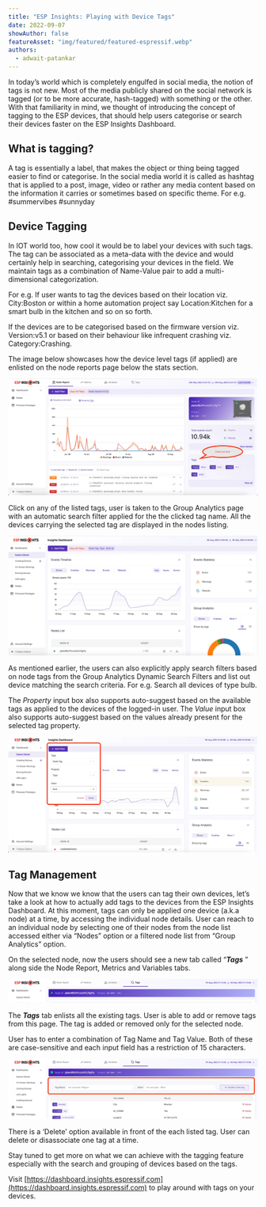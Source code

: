 ```yaml
---
title: "ESP Insights: Playing with Device Tags"
date: 2022-09-07
showAuthor: false
featureAsset: "img/featured/featured-espressif.webp"
authors:
  - adwait-patankar
---
```

In today’s world which is completely engulfed in social media, the notion of tags is not new. Most of the media publicly shared on the social network is tagged (or to be more accurate, hash-tagged) with something or the other. With that familiarity in mind, we thought of introducing the concept of tagging to the ESP devices, that should help users categorise or search their devices faster on the ESP Insights Dashboard.

## What is tagging?

A tag is essentially a label, that makes the object or thing being tagged easier to find or categorise. In the social media world it is called as hashtag that is applied to a post, image, video or rather any media content based on the information it carries or sometimes based on specific theme. For e.g. #summervibes #sunnyday

## Device Tagging

In IOT world too, how cool it would be to label your devices with such tags. The tag can be associated as a meta-data with the device and would certainly help in searching, categorising your devices in the field. We maintain tags as a combination of Name-Value pair to add a multi-dimensional categorization.

For e.g. If user wants to tag the devices based on their location viz. City:Boston or within a home automation project say Location:Kitchen for a smart bulb in the kitchen and so on so forth.

If the devices are to be categorised based on the firmware version viz. Version:v5.1 or based on their behaviour like infrequent crashing viz. Category:Crashing.

The image below showcases how the device level tags (if applied) are enlisted on the node reports page below the stats section.

![](img/esp-1.webp)

Click on any of the listed tags, user is taken to the Group Analytics page with an automatic search filter applied for the the clicked tag name. All the devices carrying the selected tag are displayed in the nodes listing.

![](img/esp-2.webp)

As mentioned earlier, the users can also explicitly apply search filters based on node tags from the Group Analytics Dynamic Search Filters and list out device matching the search criteria. For e.g. Search all devices of type bulb.

The *Property* input box also supports auto-suggest based on the available tags as applied to the devices of the logged-in user. The *Value* input box also supports auto-suggest based on the values already present for the selected tag property.

![](img/esp-3.webp)

## Tag Management

Now that we know we know that the users can tag their own devices, let’s take a look at how to actually add tags to the devices from the ESP Insights Dashboard. At this moment, tags can only be applied one device (a.k.a node) at a time, by accessing the individual node details. User can reach to an individual node by selecting one of their nodes from the node list accessed either via “Nodes” option or a filtered node list from “Group Analytics” option.

On the selected node, now the users should see a new tab called “__*Tags*__ ” along side the Node Report, Metrics and Variables tabs.

![](img/esp-4.webp)

The __*Tags*__  tab enlists all the existing tags. User is able to add or remove tags from this page. The tag is added or removed only for the selected node.

User has to enter a combination of Tag Name and Tag Value. Both of these are case-sensitive and each input field has a restriction of 15 characters.

![](img/esp-5.webp)

There is a ‘Delete’ option available in front of the each listed tag. User can delete or disassociate one tag at a time.

Stay tuned to get more on what we can achieve with the tagging feature especially with the search and grouping of devices based on the tags.

Visit [https://dashboard.insights.espressif.com](https://dashboard.insights.espressif.com) to play around with tags on your devices.
